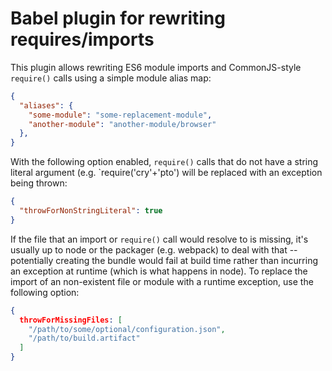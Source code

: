 # Babel plugin for rewriting requires/imports

This plugin allows rewriting ES6 module imports and CommonJS-style
`require()` calls using a simple module alias map:

```json
{
  "aliases": {
    "some-module": "some-replacement-module",
    "another-module": "another-module/browser"
  },
}
```

With the following option enabled, `require()` calls that do not have
a string literal argument (e.g. `require('cry'+'pto') will be replaced
with an exception being thrown:

```json
{
  "throwForNonStringLiteral": true
}
```

If the file that an import or `require()` call would resolve to is
missing, it's usually up to node or the packager (e.g. webpack) to
deal with that -- potentially creating the bundle would fail at build
time rather than incurring an exception at runtime (which is what
happens in node). To replace the import of an non-existent file or
module with a runtime exception, use the following option:

```json
{
  throwForMissingFiles: [
    "/path/to/some/optional/configuration.json",
    "/path/to/build.artifact"
  ]
}
```

